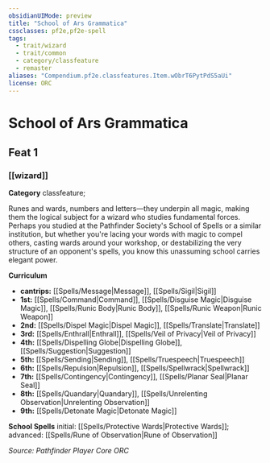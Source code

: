 ```yaml
---
obsidianUIMode: preview
title: "School of Ars Grammatica"
cssclasses: pf2e,pf2e-spell
tags:
  - trait/wizard
  - trait/common
  - category/classfeature
  - remaster
aliases: "Compendium.pf2e.classfeatures.Item.wObrT6PytPdS5aUi"
license: ORC
---
```

# School of Ars Grammatica
## Feat 1
### [[wizard]]

**Category** classfeature; 




Runes and wards, numbers and letters—they underpin all magic, making them the logical subject for a wizard who studies fundamental forces. Perhaps you studied at the Pathfinder Society's School of Spells or a similar institution, but whether you're lacing your words with magic to compel others, casting wards around your workshop, or destabilizing the very structure of an opponent's spells, you know this unassuming school carries elegant power.

**Curriculum**

*   **cantrips:** [[Spells/Message|Message]], [[Spells/Sigil|Sigil]]
*   **1st:** [[Spells/Command|Command]], [[Spells/Disguise Magic|Disguise Magic]], [[Spells/Runic Body|Runic Body]], [[Spells/Runic Weapon|Runic Weapon]]
*   **2nd:** [[Spells/Dispel Magic|Dispel Magic]], [[Spells/Translate|Translate]]
*   **3rd:** [[Spells/Enthrall|Enthrall]], [[Spells/Veil of Privacy|Veil of Privacy]]
*   **4th:** [[Spells/Dispelling Globe|Dispelling Globe]], [[Spells/Suggestion|Suggestion]]
*   **5th:** [[Spells/Sending|Sending]], [[Spells/Truespeech|Truespeech]]
*   **6th:** [[Spells/Repulsion|Repulsion]], [[Spells/Spellwrack|Spellwrack]]
*   **7th:** [[Spells/Contingency|Contingency]], [[Spells/Planar Seal|Planar Seal]]
*   **8th:** [[Spells/Quandary|Quandary]], [[Spells/Unrelenting Observation|Unrelenting Observation]]
*   **9th:** [[Spells/Detonate Magic|Detonate Magic]]

**School Spells** initial: [[Spells/Protective Wards|Protective Wards]]; advanced: [[Spells/Rune of Observation|Rune of Observation]]

*Source: Pathfinder Player Core*
*ORC*